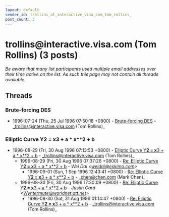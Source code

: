 ```yaml
---
layout: default
sender_id: trollins_at_interactive_visa_com_tom_rollins_
post_count: 3
---
```


# trollins<span>@</span>interactive.visa.com (Tom Rollins) (3 posts)

_Be aware that many list participants used multiple email addresses over their time active on the list. As such this page may not contain all threads available._

## Threads

### Brute-forcing DES
+ 1996-07-24 (Thu, 25 Jul 1996 07:50:18 +0800) - [Brute-forcing DES](/archive/1996/07/e8055bd4dbb153c4ac8e61d5319d1c633ef05fce058523deb8285474b9b30292) - _trollins@interactive.visa.com (Tom Rollins)_

### Elliptic Curve Y**2 = x**3 + a * x**2 + b
+ 1996-08-29 (Fri, 30 Aug 1996 07:13:53 +0800) - [Elliptic Curve Y**2 = x**3 + a * x**2 + b](/archive/1996/08/002ce9e11dcb9b1e2debd88edbb26baeb1acad236c0caf62723871a6fad0f865) - _trollins@interactive.visa.com (Tom Rollins)_
  + 1996-08-29 (Fri, 30 Aug 1996 07:37:26 +0800) - [Re: Elliptic Curve Y**2 = x**3 + a * x**2 + b](/archive/1996/08/0351784cd22765b68bebe625d0ab446497d17f6dc3e549a6e355eb9d73561b78) - _Wei Dai \<weidai@eskimo.com\>_
    + 1996-09-01 (Sun, 1 Sep 1996 12:43:41 +0800) - [Re: Elliptic Curve Y**2 = x**3 + a * x**2 + b](/archive/1996/09/5579f5a691e48ca692194a618b6e2a5be31fb1baf364843b7ad88029bcf5ecf7) - _chen@chen.com (Mark Chen)_
  + 1996-08-30 (Fri, 30 Aug 1996 17:30:09 +0800) - [Re: Elliptic Curve Y**2 = x**3 + a * x**2 + b](/archive/1996/08/41be00b0c7c71012af99c541052c3880511127c3cb9c8a1f8aede2dfdefd7c6c) - _Justin Card \<Wyntermute@worldnet.att.net\>_
    + 1996-08-30 (Sat, 31 Aug 1996 01:14:47 +0800) - [Re: Elliptic Curve Y**2 = x**3 + a * x**2 + b](/archive/1996/08/f581318633e8b83cafdcf63f721697e10daa467175b6ad82bf8edc1d748b118e) - _trollins@interactive.visa.com (Tom Rollins)_

